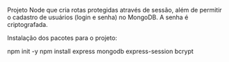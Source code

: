 Projeto Node que cria rotas protegidas através de sessão, além de permitir o cadastro de usuários (login e senha) no MongoDB. A senha é criptografada.

Instalação dos pacotes para o projeto:

npm init -y
npm install express mongodb express-session bcrypt


